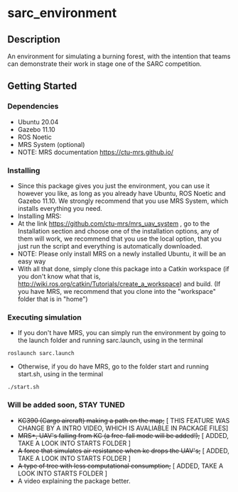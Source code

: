 # sarc_environment

## Description

An environment for simulating a burning forest, with the intention that teams can demonstrate their work in stage one of the SARC competition.

## Getting Started

### Dependencies

* Ubuntu 20.04
* Gazebo 11.10
* ROS Noetic
* MRS System (optional)
* NOTE: MRS documentation https://ctu-mrs.github.io/

### Installing

* Since this package gives you just the environment, you can use it however you like, as long as you already have Ubuntu, ROS Noetic and Gazebo 11.10. 
  We strongly recommend that you use MRS System, which installs everything you need.
* Installing MRS:
* At the link https://github.com/ctu-mrs/mrs_uav_system , go to the Installation section and choose one of the installation options,
  any of them will work, we recommend that you use the local option, that you just run the script and everything is automatically downloaded.
* NOTE: Please only install MRS on a newly installed Ubuntu, it will be an easy way
* With all that done, simply clone this package into a Catkin workspace (if you don't know what that is, http://wiki.ros.org/catkin/Tutorials/create_a_workspace)
  and build. (If you have MRS, we recommend that you clone into the "workspace" folder that is in "home")

### Executing simulation

* If you don't have MRS, you can simply run the environment by going to the launch folder and running sarc.launch, using in the terminal
```
roslaunch sarc.launch
```
* Otherwise, if you do have MRS, go to the folder start and running start.sh, using in the terminal
```
./start.sh
```

### Will be added soon, STAY TUNED
* ~~KC390 (Cargo aircraft) making a path on the map;~~ [ THIS FEATURE WAS CHANGE BY A INTRO VIDEO, WHICH IS AVALIABLE IN PACKAGE FILES]
* ~~MRS*, UAV's falling from KC (a free-fall mode will be added!);~~ [ ADDED, TAKE A LOOK INTO STARTS FOLDER ]
* ~~A force that simulates air resistance when kc drops the UAV's;~~ [ ADDED, TAKE A LOOK INTO STARTS FOLDER ]
* ~~A type of tree with less computational consumption;~~ [ ADDED, TAKE A LOOK INTO STARTS FOLDER ]
* A video explaining the package better.
